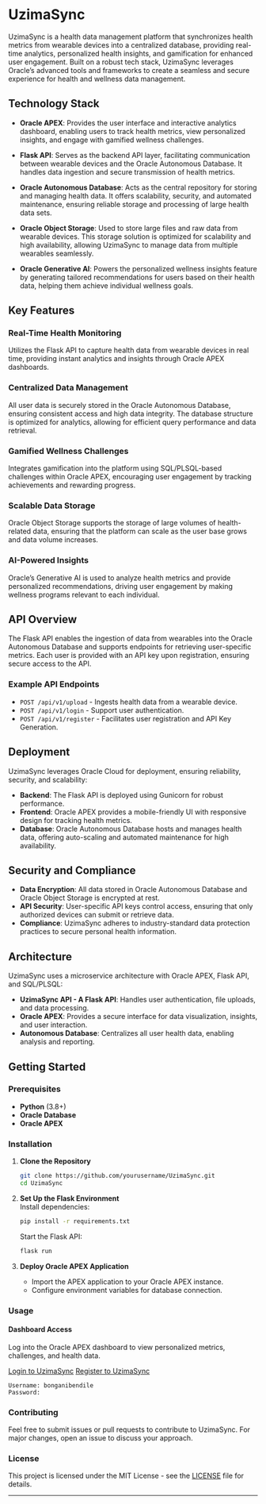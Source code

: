
# UzimaSync
UzimaSync is a health data management platform that synchronizes health metrics from wearable devices into a centralized database, providing real-time analytics, personalized health insights, and gamification for enhanced user engagement. Built on a robust tech stack, UzimaSync leverages Oracle’s advanced tools and frameworks to create a seamless and secure experience for health and wellness data management.

## Technology Stack

- **Oracle APEX**: Provides the user interface and interactive analytics dashboard, enabling users to track health metrics, view personalized insights, and engage with gamified wellness challenges.
  
- **Flask API**: Serves as the backend API layer, facilitating communication between wearable devices and the Oracle Autonomous Database. It handles data ingestion and secure transmission of health metrics.

- **Oracle Autonomous Database**: Acts as the central repository for storing and managing health data. It offers scalability, security, and automated maintenance, ensuring reliable storage and processing of large health data sets.

- **Oracle Object Storage**: Used to store large files and raw data from wearable devices. This storage solution is optimized for scalability and high availability, allowing UzimaSync to manage data from multiple wearables seamlessly.

- **Oracle Generative AI**: Powers the personalized wellness insights feature by generating tailored recommendations for users based on their health data, helping them achieve individual wellness goals.

## Key Features

### Real-Time Health Monitoring
Utilizes the Flask API to capture health data from wearable devices in real time, providing instant analytics and insights through Oracle APEX dashboards.

### Centralized Data Management
All user data is securely stored in the Oracle Autonomous Database, ensuring consistent access and high data integrity. The database structure is optimized for analytics, allowing for efficient query performance and data retrieval.

### Gamified Wellness Challenges
Integrates gamification into the platform using SQL/PLSQL-based challenges within Oracle APEX, encouraging user engagement by tracking achievements and rewarding progress.

### Scalable Data Storage
Oracle Object Storage supports the storage of large volumes of health-related data, ensuring that the platform can scale as the user base grows and data volume increases.

### AI-Powered Insights
Oracle’s Generative AI is used to analyze health metrics and provide personalized recommendations, driving user engagement by making wellness programs relevant to each individual.

## API Overview

The Flask API enables the ingestion of data from wearables into the Oracle Autonomous Database and supports endpoints for retrieving user-specific metrics. Each user is provided with an API key upon registration, ensuring secure access to the API.

### Example API Endpoints
- `POST /api/v1/upload` - Ingests health data from a wearable device.
- `POST /api/v1/login` - Support user authentication.
- `POST /api/v1/register` - Facilitates user registration and API Key Generation.

## Deployment

UzimaSync leverages Oracle Cloud for deployment, ensuring reliability, security, and scalability:
- **Backend**: The Flask API is deployed using Gunicorn for robust performance.
- **Frontend**: Oracle APEX provides a mobile-friendly UI with responsive design for tracking health metrics.
- **Database**: Oracle Autonomous Database hosts and manages health data, offering auto-scaling and automated maintenance for high availability.

## Security and Compliance

- **Data Encryption**: All data stored in Oracle Autonomous Database and Oracle Object Storage is encrypted at rest.
- **API Security**: User-specific API keys control access, ensuring that only authorized devices can submit or retrieve data.
- **Compliance**: UzimaSync adheres to industry-standard data protection practices to secure personal health information.


## Architecture
UzimaSync uses a microservice architecture with Oracle APEX, Flask API, and SQL/PLSQL:
- **UzimaSync API - A Flask API**: Handles user authentication, file uploads, and data processing.
- **Oracle APEX**: Provides a secure interface for data visualization, insights, and user interaction.
- **Autonomous Database**: Centralizes all user health data, enabling analysis and reporting.

## Getting Started

### Prerequisites
- **Python** (3.8+)
- **Oracle Database**
- **Oracle APEX**

### Installation

1. **Clone the Repository**
   ```bash
   git clone https://github.com/yourusername/UzimaSync.git
   cd UzimaSync
   ```

2. **Set Up the Flask Environment**  
  Install dependencies:
     ```bash
     pip install -r requirements.txt
     ```
   Start the Flask API:
     ```bash 
     flask run
     ```

3. **Deploy Oracle APEX Application**
   - Import the APEX application to your Oracle APEX instance.
   - Configure environment variables for database connection.

### Usage


#### Dashboard Access
Log into the Oracle APEX dashboard to view personalized metrics, challenges, and health data.

[Login to UzimaSync](https://g1addbbc700f30e-boadw.adb.me-jeddah-1.oraclecloudapps.com/ords/r/uzimasync_wp/uzimasync/login)
[Register to UzimaSync](https://g1addbbc700f30e-boadw.adb.me-jeddah-1.oraclecloudapps.com/ords/r/uzimasync_wp/uzimasync/register)


```
Username: bonganibendile
Password: 
```

### Contributing
Feel free to submit issues or pull requests to contribute to UzimaSync. For major changes, open an issue to discuss your approach.

### License
This project is licensed under the MIT License - see the [LICENSE](LICENSE) file for details.

---
